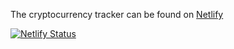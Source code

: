 The cryptocurrency tracker can be found on [Netlify](https://crypto-ocean.netlify.app/)

[![Netlify Status](https://api.netlify.com/api/v1/badges/28ec402e-a957-459a-a68f-4bb595eb2c59/deploy-status)](https://app.netlify.com/sites/crypto-ocean/deploys)

